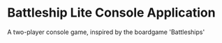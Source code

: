 # Battleship Lite Console Application

A two-player console game, inspired by the boardgame 'Battleships' 
